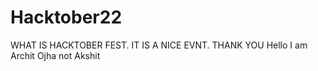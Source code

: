 # Hacktober22
WHAT IS HACKTOBER FEST. IT IS A NICE EVNT.
THANK YOU
Hello I am Archit Ojha not Akshit

